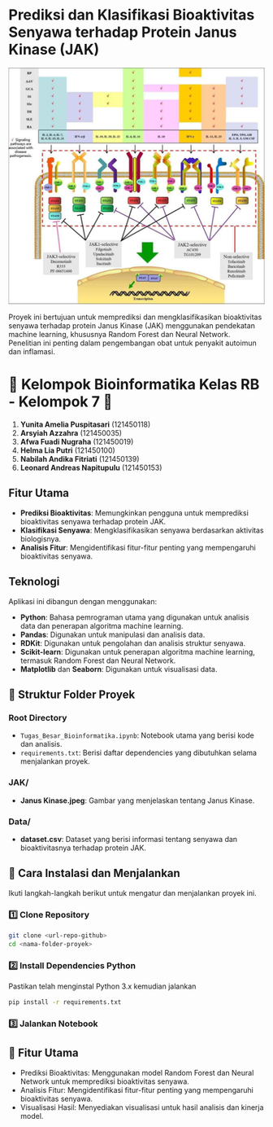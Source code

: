 # Prediksi dan Klasifikasi Bioaktivitas Senyawa terhadap Protein Janus Kinase (JAK) 

![Janus Kinase](JAK/Janus%20Kinase.jpeg)

Proyek ini bertujuan untuk memprediksi dan mengklasifikasikan bioaktivitas senyawa terhadap protein Janus Kinase (JAK) menggunakan pendekatan machine learning, khususnya Random Forest dan Neural Network. Penelitian ini penting dalam pengembangan obat untuk penyakit autoimun dan inflamasi.

# 🎉 Kelompok Bioinformatika Kelas RB - Kelompok 7 🎉

1. **Yunita Amelia Puspitasari** (121450118) 
2. **Arsyiah Azzahra** (121450035) 
3. **Afwa Fuadi Nugraha** (121450019) 
4. **Helma Lia Putri** (121450100) 
5. **Nabilah Andika Fitriati** (121450139) 
6. **Leonard Andreas Napitupulu** (121450153) 

## Fitur Utama

- **Prediksi Bioaktivitas**: Memungkinkan pengguna untuk memprediksi bioaktivitas senyawa terhadap protein JAK.
- **Klasifikasi Senyawa**: Mengklasifikasikan senyawa berdasarkan aktivitas biologisnya.
- **Analisis Fitur**: Mengidentifikasi fitur-fitur penting yang mempengaruhi bioaktivitas senyawa.

## Teknologi

Aplikasi ini dibangun dengan menggunakan:

- **Python**: Bahasa pemrograman utama yang digunakan untuk analisis data dan penerapan algoritma machine learning.
- **Pandas**: Digunakan untuk manipulasi dan analisis data.
- **RDKit**: Digunakan untuk pengolahan dan analisis struktur senyawa.
- **Scikit-learn**: Digunakan untuk penerapan algoritma machine learning, termasuk Random Forest dan Neural Network.
- **Matplotlib** dan **Seaborn**: Digunakan untuk visualisasi data.

## 📁 Struktur Folder Proyek

### Root Directory
- `Tugas_Besar_Bioinformatika.ipynb`: Notebook utama yang berisi kode dan analisis.
- `requirements.txt`: Berisi daftar dependencies yang dibutuhkan selama menjalankan proyek.

### JAK/
- **Janus Kinase.jpeg**: Gambar yang menjelaskan tentang Janus Kinase.

### Data/
- **dataset.csv**: Dataset yang berisi informasi tentang senyawa dan bioaktivitasnya terhadap protein JAK.

## 🚀 Cara Instalasi dan Menjalankan

Ikuti langkah-langkah berikut untuk mengatur dan menjalankan proyek ini.

### 1️⃣ Clone Repository
```sh
git clone <url-repo-github>
cd <nama-folder-proyek>
```

### 2️⃣ Install Dependencies Python
Pastikan telah menginstal Python 3.x kemudian jalankan
```sh
pip install -r requirements.txt
```
### 3️⃣ Jalankan Notebook

## 🔧 Fitur Utama
- Prediksi Bioaktivitas: Menggunakan model Random Forest dan Neural Network untuk memprediksi bioaktivitas senyawa.
- Analisis Fitur: Mengidentifikasi fitur-fitur penting yang mempengaruhi bioaktivitas senyawa.
- Visualisasi Hasil: Menyediakan visualisasi untuk hasil analisis dan kinerja model.


